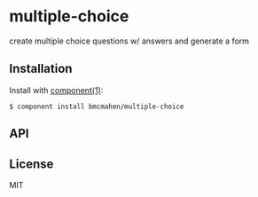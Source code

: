 
# multiple-choice

  create multiple choice questions w/ answers and generate a form

## Installation

  Install with [component(1)](http://component.io):

    $ component install bmcmahen/multiple-choice

## API



## License

  MIT
